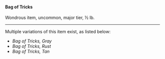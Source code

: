 #### Bag of Tricks

Wondrous item, uncommon, major tier, ½ lb.

---

Multiple variations of this item exist, as listed below:

- *Bag of Tricks, Gray*
- *Bag of Tricks, Rust*
- *Bag of Tricks, Tan*